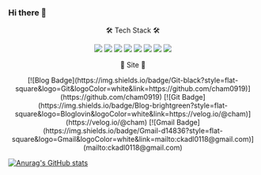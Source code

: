 ### Hi there 👋


<p align="center">
🛠 Tech Stack 🛠
</p>
 
 
<p align="center">
<img src="https://img.shields.io/badge/Java-inactive?style=flat-square&logo=Java&logoColor=white"/>
<img src="https://img.shields.io/badge/JavaScript-yellow?style=flat-square&logo=JavaScript&logoColor=white"/>
<img src="https://img.shields.io/badge/CSS-blue?style=flat-square&logo=CSS Wizardry&logoColor=white"/>
<img src="https://img.shields.io/badge/spring-success?style=flat-square&logo=Spring&logoColor=white"/>
<img src="https://img.shields.io/badge/MySQL-9cf?style=flat-square&logo=MySQL&logoColor=white"/>
<img src="https://img.shields.io/badge/Oracle-red?style=flat-square&logo=Oracle&logoColor=white"/>
<img src="https://img.shields.io/badge/Hibernate-blueviolet?style=flat-square&logo=Hibernate&logoColor=white"/>
<img src="https://img.shields.io/badge/TypeScript-important?style=flat-square&logo=TypeScript&logoColor=white"/>
</p>


<p align="center">
🤔 Site 🤔
</p>

<p align="center">
 [![Blog Badge](https://img.shields.io/badge/Git-black?style=flat-square&logo=Git&logoColor=white&link=https://github.com/cham0919)](https://github.com/cham0919)
 [![Git Badge](https://img.shields.io/badge/Blog-brightgreen?style=flat-square&logo=Bloglovin&logoColor=white&link=https://velog.io/@cham)](https://velog.io/@cham)
 [![Gmail Badge](https://img.shields.io/badge/Gmail-d14836?style=flat-square&logo=Gmail&logoColor=white&link=mailto:ckadl0118@gmail.com)](mailto:ckadl0118@gmail.com)
</p>


[![Anurag's GitHub stats](https://github-readme-stats.vercel.app/api?username=cham0919&theme=tokyonight)](https://github.com/anuraghazra/github-readme-stats)
<!--
**cham0919/cham0919** is a ✨ _special_ ✨ repository because its `README.md` (this file) appears on your GitHub profile.

Here are some ideas to get you started:

- 🔭 I’m currently working on ...
- 🌱 I’m currently learning ...
- 👯 I’m looking to collaborate on ...
- 🤔 I’m looking for help with ...
- 💬 Ask me about ...
- 📫 How to reach me: ...
- 😄 Pronouns: ...
- ⚡ Fun fact: ...
-->
